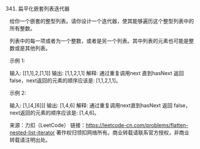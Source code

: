 341. 扁平化嵌套列表迭代器

给你一个嵌套的整型列表。请你设计一个迭代器，使其能够遍历这个整型列表中的所有整数。

列表中的每一项或者为一个整数，或者是另一个列表。其中列表的元素也可能是整数或是其他列表。

示例 1:

输入: [[1,1],2,[1,1]]
输出: [1,1,2,1,1]
解释: 通过重复调用next 直到hasNext 返回 false，next返回的元素的顺序应该是: [1,1,2,1,1]。


示例 2:

输入: [1,[4,[6]]]
输出: [1,4,6]
解释: 通过重复调用next直到hasNext 返回 false，next返回的元素的顺序应该是: [1,4,6]。

来源：力扣（LeetCode）
链接：https://leetcode-cn.com/problems/flatten-nested-list-iterator
著作权归领扣网络所有。商业转载请联系官方授权，非商业转载请注明出处。